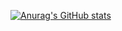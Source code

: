 [![Anurag's GitHub stats](https://github-readme-stats.vercel.app/api?username=alittebitcoder)](https://github.com/anuraghazra/github-readme-stats)
